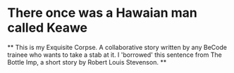 # There once was a Hawaian man called Keawe

** This is my Exquisite Corpse. A collaborative story written by any BeCode trainee who wants to take a stab at it. I 'borrowed' this sentence from The Bottle Imp, a short story by Robert Louis Stevenson. **
